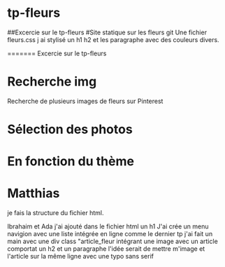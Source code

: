 # tp-fleurs

##Excercie sur le tp-fleurs
#Site statique sur les fleurs
git Une fichier fleurs.css
j ai stylisé un h1 h2 et les paragraphe avec des couleurs divers.

=======
Excercie sur le tp-fleurs

# Recherche img 
Recherche de plusieurs images de fleurs sur Pinterest 
# Sélection des photos
En fonction du thème
=======

# Matthias

je fais la structure du fichier html.


Ibrahaim et Ada 
j'ai ajouté dans le fichier html un h1
J'ai crée un menu navigion avec une liste intégrée en ligne comme le dernier tp
j'ai fait un main avec une div class "article_fleur intégrant une image avec un article comportat un h2 et un paragraphe
l'idée serait de mettre m'image et l'article sur la même ligne 
avec une typo sans serif


